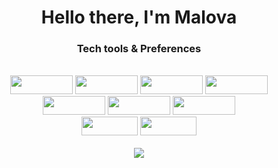  
<div align="center">
  <h1>Hello there, I'm Malova</h1>
  <h3>Tech tools & Preferences</h3>
  <br/>
  <img src='https://img.shields.io/badge/Linux-185886?style=flat&logo=linux'  style = 'width:100px; height: 30px'/>
  <img src='https://img.shields.io/badge/JavaScript-ebd727?style=flat&logo=javascript' style = 'width:100px; height: 30px' />
  <img src='https://img.shields.io/badge/HTML5-ebebeb?style=flat&logo=html5' style = 'width:100px; height: 30px' /> 
  <img src='https://img.shields.io/badge/CSS3-2775eb?style=flat&logo=css3' style = 'width:100px; height: 30px' />
  <br />
  <img src='https://img.shields.io/badge/React-333?style=flat&logo=react' style = 'width:100px; height: 30px' />
  <img src='https://img.shields.io/badge/NodeJs-e0675?style=flat&logo=node.js' style = 'width:100px; height: 30px' />
  <img src='https://img.shields.io/badge/MongoDB-e0675?style=flat&logo=mongodb' style = 'width:100px; height: 30px' />
  <br />
  <img src='https://img.shields.io/badge/Webpack-e0675?style=flat&logo=webpack' style = 'width:90px; height: 30px' />
  <img src='https://img.shields.io/badge/Git-fffada?style=flat&logo=git' style = 'width:90px; height: 30px' />
  <br />
  <br />
  <img src ='https://github-readme-stats.vercel.app/api?username=maloPRO&show_icons=true&theme=dark' /> 
  
</div>

<!---
maloPRO/maloPRO is a ✨ special ✨ repository because its `README.md` (this file) appears on your GitHub profile.
You can click the Preview link to take a look at your changes.
--->
